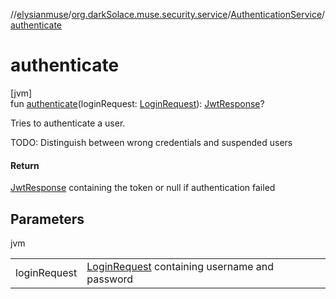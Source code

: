 //[elysianmuse](../../../index.md)/[org.darkSolace.muse.security.service](../index.md)/[AuthenticationService](index.md)/[authenticate](authenticate.md)

# authenticate

[jvm]\
fun [authenticate](authenticate.md)(loginRequest: [LoginRequest](../../org.darkSolace.muse.security.model/-login-request/index.md)): [JwtResponse](../../org.darkSolace.muse.security.model/-jwt-response/index.md)?

Tries to authenticate a user.

TODO: Distinguish between wrong credentials and suspended users

#### Return

[JwtResponse](../../org.darkSolace.muse.security.model/-jwt-response/index.md) containing the token or null if authentication failed

## Parameters

jvm

| | |
|---|---|
| loginRequest | [LoginRequest](../../org.darkSolace.muse.security.model/-login-request/index.md) containing username and password |
